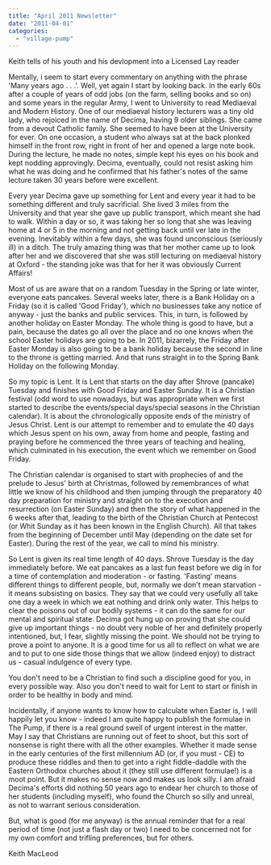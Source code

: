 ```yaml
---
title: "April 2011 Newsletter"
date: "2011-04-01"
categories: 
  - "village-pump"
---
```


Keith tells of his youth and his devlopment into a Licensed Lay reader

Mentally, i seem to start every commentary on anything with the phrase 'Many years ago . . .'. Well, yet again I start by looking back. In the early 60s after a couple of years of odd jobs (on the farm, selling books and so on) and some years in the regular Army, I went to University to read Mediaeval and Modern History. One of our mediaeval history lecturers was a tiny old lady, who rejoiced in the name of Decima, having 9 older siblings. She came from a devout Catholic family. She seemed to have been at the University for ever. On one occasion, a student who always sat at the back plonked himself in the front row, right in front of her and opened a large note book. During the lecture, he made no notes, simple kept his eyes on his book and kept nodding approvingly. Decima, eventually, could not resist asking him what he was doing and he confirmed that his father's notes of the same lecture taken 30 years before were excellent.

Every year Decima gave up something for Lent and every year it had to be something different and truly sacrificial. She lived 3 miles from the University and that year she gave up public transport, which meant she had to walk. Within a day or so, it was taking her so long that she was leaving home at 4 or 5 in the morning and not getting back until ver late in the evening. Inevitably within a few days, she was found unconscious (seriously ill) in a ditch. The truly amazing thing was that her mother came up to look after her and we discovered that she was still lecturing on mediaeval history at Oxford - the standing joke was that for her it was obviously Current Affairs!

Most of us are aware that on a random Tuesday in the Spring or late winter, everyone eats pancakes. Several weeks later, there is a Bank Holiday on a Friday (so it is called 'Good Friday'), which no businesses take any notice of anyway - just the banks and public services. This, in turn, is followed by another holiday on Easter Monday. The whole thing is good to have, but a pain, because the dates go all over the place and no one knows when the school Easter holidays are going to be. In 2011, bizarrely, the Friday after Easter Monday is also going to be a bank holiday because the second in line to the throne is getting married. And that runs straight in to the Spring Bank Holiday on the following Monday.

So my topic is Lent. It is Lent that starts on the day after Shrove (pancake) Tuesday and finishes with Good Friday and Easter Sunday. It is a Christian festival (odd word to use nowadays, but was appropriate when we first started to describe the events/special days/special seasons in the Christian calendar). It is about the chronologically opposite ends of the ministry of Jesus Christ. Lent is our attempt to remember and to emulate the 40 days which Jesus spent on his own, away from home and people, fasting and praying before he commenced the three years of teaching and healing, which culminated in his execution, the event which we remember on Good Friday.

The Christian calendar is organised to start with prophecies of and the prelude to Jesus' birth at Christmas, followed by remembrances of what little we know of his childhood and then jumping through the preparatory 40 day preparation for ministry and straight on to the execution and resurrection (on Easter Sunday) and then the story of what happened in the 6 weeks after that, leading to the birth of the Christian Church at Pentecost (or Whit Sunday as it has been known in the English Church). All that takes from the beginning of December until May (depending on the date set for Easter). During the rest of the year, we call to mind his ministry.

So Lent is given its real time length of 40 days. Shrove Tuesday is the day immediately before. We eat pancakes as a last fun feast before we dig in for a time of contemplation and moderation - or fasting. 'Fasting' means different things to different people, but, normally we don't mean starvation - it means subsisting on basics. They say that we could very usefully all take one day a week in which we eat nothing and drink only water. This helps to clear the poisons out of our bodily systems - it can do the same for our mental and spiritual state. Decima got hung up on proving that she could give up important things - no doubt very noble of her and definitely properly intentioned, but, I fear, slightly missing the point. We should not be trying to prove a point to anyone. It is a good time for us all to reflect on what we are and to put to one side those things that we allow (indeed enjoy) to distract us - casual indulgence of every type.

You don't need to be a Christian to find such a discipline good for you, in every possible way. Also you don't need to wait for Lent to start or finish in order to be healthy in body and mind.

Incidentally, if anyone wants to know how to calculate when Easter is, I will happily let you know - indeed I am quite happy to publish the formulae in The Pump, if there is a real ground swell of urgent interest in the matter. May I say that Christians are running out of feet to shoot, but this sort of nonsense is right there with all the other examples. Whether it made sense in the early centuries of the first millennium AD (or, if you must - CE) to produce these riddles and then to get into a right fiddle-daddle with the Eastern Orthodox churches about it (they still use different formulae!) is a moot point. But it makes no sense now and makes us look silly. I am afraid Decima's efforts did nothing 50 years ago to endear her church to those of her students (including myself), who found the Church so silly and unreal, as not to warrant serious consideration.

But, what is good (for me anyway) is the annual reminder that for a real period of time (not just a flash day or two) I need to be concerned not for my own comfort and trifling preferences, but for others.

Keith MacLeod
